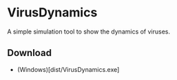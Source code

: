 # VirusDynamics
A simple simulation tool to show the dynamics of viruses.

## Download
* (Windows)[dist/VirusDynamics.exe]
